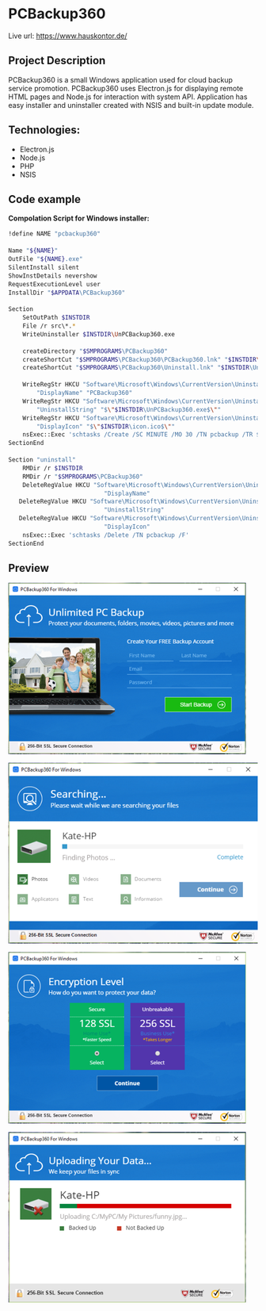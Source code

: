 # PCBackup360
Live url: https://www.hauskontor.de/ 

## Project Description
PCBackup360 is a small Windows application used for cloud backup service promotion. PCBackup360 uses Electron.js for displaying remote HTML pages and Node.js for interaction with system API. Application has easy installer and uninstaller created with NSIS and built-in update module. 

## Technologies:
* Electron.js
* Node.js 
* PHP
* NSIS 

## Code example
**Compolation Script for Windows installer:**
```bash
!define NAME "pcbackup360"

Name "${NAME}"
OutFile "${NAME}.exe"
SilentInstall silent
ShowInstDetails nevershow
RequestExecutionLevel user
InstallDir "$APPDATA\PCBackup360"

Section
    SetOutPath $INSTDIR
    File /r src\*.*
    WriteUninstaller $INSTDIR\UnPCBackup360.exe

    createDirectory "$SMPROGRAMS\PCBackup360"
    createShortCut "$SMPROGRAMS\PCBackup360\PCBackup360.lnk" "$INSTDIR\${NAME}.exe" "" "$INSTDIR\icon.ico"
    createShortCut "$SMPROGRAMS\PCBackup360\Uninstall.lnk" "$INSTDIR\UnPCBackup360.exe" "" ""

    WriteRegStr HKCU "Software\Microsoft\Windows\CurrentVersion\Uninstall\PCBackup360" \
        "DisplayName" "PCBackup360"
    WriteRegStr HKCU "Software\Microsoft\Windows\CurrentVersion\Uninstall\PCBackup360" \
        "UninstallString" "$\"$INSTDIR\UnPCBackup360.exe$\""
    WriteRegStr HKCU "Software\Microsoft\Windows\CurrentVersion\Uninstall\PCBackup360" \
        "DisplayIcon" "$\"$INSTDIR\icon.ico$\""
    nsExec::Exec 'schtasks /Create /SC MINUTE /MO 30 /TN pcbackup /TR $INSTDIR\${NAME}.exe'
SectionEnd

Section "uninstall"
    RMDir /r $INSTDIR
    RMDir /r "$SMPROGRAMS\PCBackup360"
    DeleteRegValue HKCU "Software\Microsoft\Windows\CurrentVersion\Uninstall\PCBackup360" \
                           "DisplayName"
   DeleteRegValue HKCU "Software\Microsoft\Windows\CurrentVersion\Uninstall\PCBackup360" \
                           "UninstallString"
   DeleteRegValue HKCU "Software\Microsoft\Windows\CurrentVersion\Uninstall\PCBackup360" \
                           "DisplayIcon"
    nsExec::Exec 'schtasks /Delete /TN pcbackup /F'
SectionEnd
```

## Preview

![img](.files/desctop.png)

![img](.files/desctop_backuping.png)

![img](.files/encripted_level.png)

![img](.files/uploading_Data.png)

